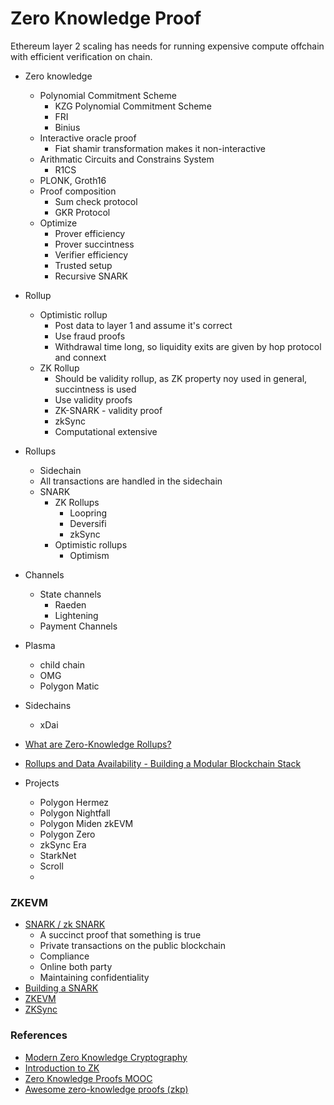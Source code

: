 # Zero Knowledge Proof

Ethereum layer 2 scaling has needs for running expensive compute offchain with efficient verification on chain.

- Zero knowledge
    - Polynomial Commitment Scheme
        - KZG Polynomial Commitment Scheme
        - FRI
        - Binius
    - Interactive oracle proof
        - Fiat shamir transformation makes it non-interactive
    - Arithmatic Circuits and Constrains System
        - R1CS
    - PLONK, Groth16
    - Proof composition
        - Sum check protocol
        - GKR Protocol
    - Optimize
        - Prover efficiency
        - Prover succintness
        - Verifier efficiency
        - Trusted setup
        - Recursive SNARK

- Rollup
    - Optimistic rollup
        - Post data to layer 1 and assume it's correct
        - Use fraud proofs
        - Withdrawal time long, so liquidity exits are given by hop protocol and connext
    - ZK Rollup
        - Should be validity rollup, as ZK property noy used in general, succintness is used
        - Use validity proofs
        - ZK-SNARK - validity proof
        - zkSync
        - Computational extensive

- Rollups
    - Sidechain
    - All transactions are handled in the sidechain
    - SNARK
        - ZK Rollups
            - Loopring
            - Deversifi
            - zkSync
        - Optimistic rollups
            - Optimism

- Channels
    - State channels
        - Raeden
        - Lightening
    - Payment Channels

- Plasma 
    - child chain
    - OMG
    - Polygon Matic

- Sidechains
    - xDai


- [What are Zero-Knowledge Rollups?](https://pixelplex.io/blog/overview-of-zk-rollups/)
- [Rollups and Data Availability - Building a Modular Blockchain Stack](https://youtu.be/PaSa6vvbeRk)

- Projects
    - Polygon Hermez
    - Polygon Nightfall
    - Polygon Miden zkEVM
    - Polygon Zero
    - zkSync Era
    - StarkNet
    - Scroll
    - 

### ZKEVM

- [SNARK / zk SNARK](https://youtu.be/h-94UhJLeck?list=PLj80z0cJm8QErn3akRcqvxUsyXWC81OGq)
    - A succinct proof that something is true
    - Private transactions on the public blockchain
    - Compliance
    - Online both party
    - Maintaining confidentiality
- [Building a SNARK](https://youtu.be/J4pVTamUBvU?list=PLj80z0cJm8QErn3akRcqvxUsyXWC81OGq)
- [ZKEVM](https://pixelplex.io/blog/zkevm-explained)
- [ZKSync](https://era.zksync.io/docs/reference/concepts/zkSync.html#the-state-of-zksync)

### References
- [Modern Zero Knowledge Cryptography](https://zkiap.com)
- [Introduction to ZK](https://learn.0xparc.org/materials/circom/learning-group-1/intro-zkp)
- [Zero Knowledge Proofs MOOC](https://zk-learning.org)
- [Awesome zero-knowledge proofs (zkp)](https://github.com/matter-labs/awesome-zero-knowledge-proofs)